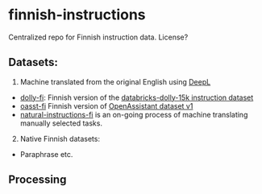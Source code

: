 # finnish-instructions
Centralized repo for Finnish instruction data. License? 

## Datasets:

1) Machine translated from the original English using [DeepL](<https://www.deepl.com/>)
* [dolly-fi](https://github.com/turkunlp/dolly-fi): Finnish version of the [databricks-dolly-15k instruction dataset](<https://github.com/databrickslabs/dolly/tree/master/data>)
* [oasst-fi](<https://github.com/turkunlp/oasst-fi>) Finnish version of
[OpenAssistant dataset v1](https://huggingface.co/datasets/OpenAssistant/oasst1)
* [natural-instructions-fi](https://github.com/luukkonenr/natural-instructions-fi) is an on-going process of machine translating manually selected tasks.

2) Native Finnish datasets:
* Paraphrase etc.

## Processing 


```

```

